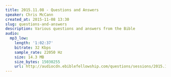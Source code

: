 ```yaml
---
title: 2015.11.08 - Questions and Answers
speaker: Chris McCann
created_at: 2015-11-08 13:30
slug: questions-and-answers
description: Various questions and answers from the Bible
audio:
  mp3_low:
    length: '1:02:37'
    bitrate: 32 Kbps
    sample_rate: 22050 Hz
    size: 14.3 MB
    size_bytes: 15030255
    url: http://audiocdn.ebiblefellowship.com/questions/sessions/2015.11.08_McCann_-_Questions_and_Answers.mp3
---
```

